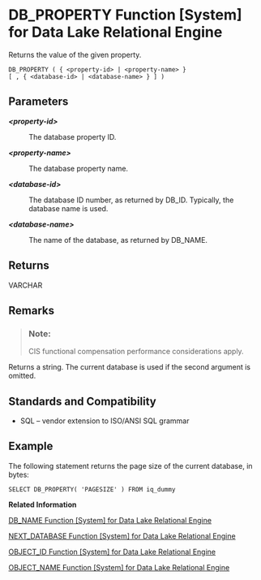 <!-- loioa54c05bf84f210159e15ebbba6819ce4 -->

# DB\_PROPERTY Function \[System\] for Data Lake Relational Engine

Returns the value of the given property.



```
DB_PROPERTY ( { <property-id> | <property-name> }
[ , { <database-id> | <database-name> } ] )
```



<a name="loioa54c05bf84f210159e15ebbba6819ce4__iq_refbb_480"/>

## Parameters


<dl>
<dt><b>

*<property-id\>*

</b></dt>
<dd>

The database property ID.



</dd><dt><b>

*<property-name\>*

</b></dt>
<dd>

The database property name.



</dd><dt><b>

*<database-id\>*

</b></dt>
<dd>

The database ID number, as returned by DB\_ID. Typically, the database name is used.



</dd><dt><b>

*<database-name\>*

</b></dt>
<dd>

The name of the database, as returned by DB\_NAME.



</dd>
</dl>



## Returns

VARCHAR



<a name="loioa54c05bf84f210159e15ebbba6819ce4__iq_refbb_483"/>

## Remarks

> ### Note:  
> CIS functional compensation performance considerations apply.

Returns a string. The current database is used if the second argument is omitted.



<a name="loioa54c05bf84f210159e15ebbba6819ce4__iq_refbb_484"/>

## Standards and Compatibility

-   SQL – vendor extension to ISO/ANSI SQL grammar



<a name="loioa54c05bf84f210159e15ebbba6819ce4__iq_refbb_482"/>

## Example

The following statement returns the page size of the current database, in bytes:

```
SELECT DB_PROPERTY( 'PAGESIZE' ) FROM iq_dummy
```

**Related Information**  


[DB\_NAME Function \[System\] for Data Lake Relational Engine](db-name-function-system-for-data-lake-relational-engine-a54b690.md "Returns the database name.")

[NEXT\_DATABASE Function \[System\] for Data Lake Relational Engine](next-database-function-system-for-data-lake-relational-engine-a5685c6.md "Returns the next database ID number, or the first database if the parameter is NULL.")

[OBJECT\_ID Function \[System\] for Data Lake Relational Engine](object-id-function-system-for-data-lake-relational-engine-a56b078.md "Returns the object ID.")

[OBJECT\_NAME Function \[System\] for Data Lake Relational Engine](object-name-function-system-for-data-lake-relational-engine-a56b844.md "Returns the object name.")

